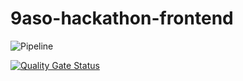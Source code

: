 # 9aso-hackathon-frontend
![Pipeline](https://github.com/LuizAdolphs/9aso-hackathon-frontend/actions/workflows/pipeline.yml/badge.svg)

[![Quality Gate Status](https://sonarcloud.io/api/project_badges/measure?project=LuizAdolphs_9aso-hackathon-frontend&metric=alert_status)](https://sonarcloud.io/summary/new_code?id=LuizAdolphs_9aso-hackathon-frontend)


